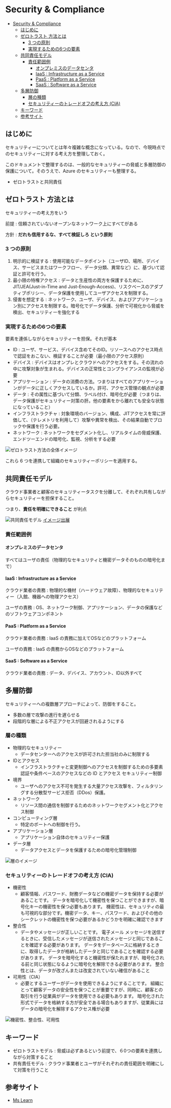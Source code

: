 # Security & Compliance

- [Security & Compliance](#security--compliance)
  - [はじめに](#はじめに)
  - [ゼロトラスト 方法とは](#ゼロトラスト-方法とは)
    - [3 つの原則](#3-つの原則)
    - [実現するための6つの要素](#実現するための6つの要素)
  - [共同責任モデル](#共同責任モデル)
    - [責任範囲例](#責任範囲例)
      - [オンプレミスのデータセンタ](#オンプレミスのデータセンタ)
      - [IaaS : Infrastructure as a Service](#iaas--infrastructure-as-a-service)
      - [PaaS : Platform as a Service](#paas--platform-as-a-service)
      - [SaaS : Software as a Service](#saas--software-as-a-service)
  - [多層防御](#多層防御)
    - [層の種類](#層の種類)
    - [セキュリティーのトレードオフの考え方 (CIA)](#セキュリティーのトレードオフの考え方-cia)
  - [キーワード](#キーワード)
  - [参考サイト](#参考サイト)

## はじめに

セキュリティーについてとは年々複雑な概念になっている。なので、今現時点でのセキュリティーに対する考え方を整理しておく。

このドキュメントで整理するのは、一般的なセキュリティーの脅威と多層防御の保護について。そのうえで、Azure のセキュリティーも整理する。


- ゼロトラストと共同責任

## ゼロトラスト 方法とは

セキュリティーの考え方をいう

前提 : 信頼されていないオープンなネットワーク上にすべてがある  

方針 : **だれも信用するな、すべて検証しろ という原則**

### 3 つの原則

1. 明示的に検証する : 使用可能なデータポイント（ユーザID、場所、デバイス、サービスまたはワークフロー、データ分類、異常など）に、基づいて認証と許可を行う。
1. 最小限の特権アクセス : データと生産性の両方を保護するために、 JIT/JEA(Just-in-Time and Just-Enough-Access)、リスクベースのアダプティブポリシー、データ保護を使用してユーザアクセスを制限する。
1. 侵害を想定する : ネットワーク、ユーザ、デバイス、およびアプリケーション別にアクセスを制限する。暗号化でデータ保護、分析で可視化から脅威を検出、セキュリティーを強化する

### 実現するための6つの要素

要素を連係しながらセキュリティーを担保。それが基本

- ID : ユーザ、サービス、デバイス含めてそのID。リソースへのアクセス時点で認証をおこない、検証することが必要（最小限のアクセス原則）
- デバイス : デバイスはオンプレとクラウドへのアクセスをする。その流れの中に攻撃対象が生まれる。デバイスの正常性とコンプライアンスの監視が必要
- アプリケーション : データの消費の方法。つまりはすべてのアプリケーションがデータに正しくアクセスしているか。許可、アクセス管理の観点が必要
- データ : その属性に基づいて分類、ラベル付け、暗号化が必要（つまりは、データ保護がセキュリティー対策の肝。他の要素をから離れても安全な状態になっていること）
- インフラストラクチャ : 対象環境のバージョン、構成、JITアクセスを常に評価して、（テレメトリを利用して）攻撃や異常を検出、その結果自動でブロックや保護を行う必要。
- ネットワーク : ネットワークをセグメント化し、リアルタイムの脅威保護、エンドツーエンドの暗号化、監視、分析をする必要

![ゼロトラスト方法の全体イメージ](https://docs.microsoft.com/ja-jp/learn/wwl-sci/describe-security-concepts-methodologies/media/2-zero-trust-pillars-v2.png)

これら 6 つを連携して組織のセキュリティーポリシーを適用する。

## 共同責任モデル

クラウド事業者と顧客のセキュリティータスクを分離して、それぞれ共有しながらセキュリティーを担保すること。

つまり、**責任を明確にできること** が利点

![共同責任モデル](https://docs.microsoft.com/ja-jp/learn/wwl-sci/describe-security-concepts-methodologies/media/3-shared-responsibility-model-responsibilites-type.png)
[イメージ出展](https://docs.microsoft.com/ja-jp/learn/wwl-sci/describe-security-concepts-methodologies/media/3-shared-responsibility-model-responsibilites-type.png)

### 責任範囲例

#### オンプレミスのデータセンタ

すべてはユーザの責任（物理的なセキュリティと機密データそのものの暗号化まで）

#### IaaS : Infrastructure as a Service

クラウド業者の責務 : 物理的な機材（ハードウェア故障）、物理的なセキュリティー（入館、機器への物理アクセス）

ユーザの責務 : OS、ネットワーク制御、アプリケーション、データの保護などのソフトウェアコンポネント

#### PaaS : Platform as a Service

クラウド業者の責務 : IaaS の責務に加えてOSなどのプラットフォーム

ユーザの責務 : IaaS の責務からOSなどのプラットフォーム

#### SaaS : Software as a Service

クラウド業者の責務 : データ、デバイス、アカウント、ID以外すべて


## 多層防御

セキュリティーへの複数層アプローチによって、防御をすること。
- 多数の層で攻撃の進行を遅らせる
- 段階的な層による不正アクセスが回避されるようにする

### 層の種類

- 物理的なセキュリティー
  - データセンターへのアクセスが許可された担当社のみに制限する
- IDとアクセス
  - インフラストラクチャと変更制御へのアクセスを制御するための多要素認証や条件ベースのアクセスなどの ID とアクセス セキュリティー制御
- 境界
  - ユーザへのアクセス不可を発生する大量アクセス攻撃を、フィルタリングする分散型サービス拒否（DDos）保護。
- ネットワーク
  - リソース間の通信を制御するためのネットワークセグメント化とアクセス制御
- コンピューティング層 
  - 特定のポートへの制御を行う。
- アプリケーション層
  - アプリケーション自体のセキュリティー保護
- データ層
  - データアクセスとデータを保護するための暗号化管理制御

![層のイメージ](https://docs.microsoft.com/ja-jp/learn/wwl-sci/describe-security-concepts-methodologies/media/4-defense-depth.png)

### セキュリティーのトレードオフの考え方 (CIA)


- 機密性
  - 顧客情報、パスワード、財務データなどの機密データを保持する必要があることです。 データを暗号化して機密性を保つことができますが、暗号化キーの機密性を保つ必要もあります。 機密性は、セキュリティの最も可視的な部分です。機密データ、キー、パスワード、およびその他のシークレットの機密性を保つ必要があるかどうかを明確に確認できます
- 整合性
  - データやメッセージが正しいことです。 電子メール メッセージを送信するときに、受信したメッセージが送信されたメッセージと同じであることを確認する必要があります。 データをデータベースに格納するときに、取得したデータが格納したデータと同じであることを確認する必要があります。 データを暗号化すると機密性が保たれますが、暗号化される前と同じ状態になるように暗号化を解除できる必要があります。 整合性とは、データが改ざんまたは改変されていない確信があること
- 可用性（CIA）
  - 必要とするユーザーがデータを使用できるようにすることです。 組織にとって顧客データの安全性を保つことが重要ですが、同時に、顧客との取引を行う従業員がデータを使用できる必要もあります。 暗号化された形式でデータを格納する方が安全である場合もありますが、従業員にはデータの暗号化を解除するアクセス権が必要

![機密性、整合性、可用性](https://docs.microsoft.com/ja-jp/learn/wwl-sci/describe-security-concepts-methodologies/media/4-confidentiality-integrity-availability.png)



## キーワード

- ゼロトラストモデル : 脅威は必ずあるという前提で、６0つの要素を連携しながら対策すること
- 共有責任モデル : クラウド事業者とユーザがそれぞれの責任範囲を明確にして対策を行うこと




## 参考サイト

- [Ms Learn](https://docs.microsoft.com/ja-jp/learn/modules/describe-security-concepts-methodologies/?source=learn)

